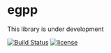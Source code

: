 # egpp
This library is under development

[![Build Status](https://travis-ci.org/OsoianMarcel/egpp.svg?branch=master)](https://travis-ci.org/OsoianMarcel/egpp)
[![license](https://img.shields.io/github/license/mashape/apistatus.svg)](https://github.com/OsoianMarcel/egpp/blob/master/LICENSE)
